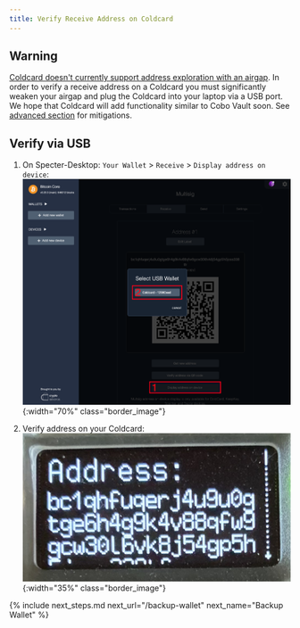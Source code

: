 ```yaml
---
title: Verify Receive Address on Coldcard 
---
```


## Warning
[Coldcard doesn't currently support address exploration with an airgap](https://github.com/Coldcard/firmware/pull/25).
In order to verify a receive address on a Coldcard you must significantly weaken your airgap and plug the Coldcard into your laptop via a USB port.
We hope that Coldcard will add functionality similar to Cobo Vault soon.
See [advanced section](coldcard-advanced) for mitigations.

## Verify via USB
1. On Specter-Desktop: `Your Wallet` > `Receive` > `Display address on device`:  
![](/assets/img/verify-receive-address-specter-desktop-coldcard.png){:width="70%" class="border_image"} 

1. Verify address on your Coldcard:  
![](/assets/img/verify-receive-address-coldcard.jpeg){:width="35%" class="border_image"} 

{% include next_steps.md next_url="/backup-wallet" next_name="Backup Wallet" %}
